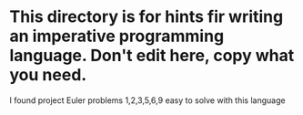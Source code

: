 # This directory is for hints fir writing an imperative programming language.  Don't edit here, copy what you need.


I found project Euler problems 1,2,3,5,6,9 easy to solve with this language